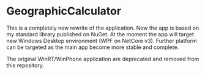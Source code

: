GeographicCalculator
====================

This is a completely new rewrite of the application.
Now the app is based on my standard library published on NuGet.
At the moment the app will target new Windows Desktop environment (WPF on NetCore v3).
Further platform can be targeted as the main app become more stable and complete.

The original WinRT/WinPhone application are deprecated and removed from this repository.
